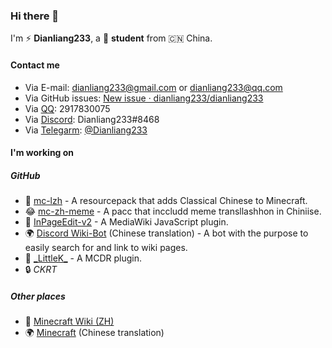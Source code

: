 ### Hi there 👋

I'm ⚡️ **Dianliang233**, a 📖 **student** from 🇨🇳 China.

#### Contact me
- Via E-mail: [dianliang233@gmail.com](mailto:dianliang233@gmail.com) or [dianliang233@qq.com](mailto:dianliang233@qq.com)
- Via GitHub issues: [New issue · dianliang233/dianliang233](https://github.com/dianliang233/dianliang233/issues/new)
- Via [QQ](https://im.qq.com): 2917830075
- Via [Discord](https://discord.com): Dianliang233#8468
- Via [Telegarm](https://telegram.org): [@Dianliang233](https://t.me/Dianliang233)

#### I'm working on
##### GitHub
- 📖 [mc-lzh](https://github.com/dianliang233/minecraft-lzh) - A resourcepack that adds Classical Chinese to Minecraft. 
- 😂 [mc-zh-meme](https://github.com/Teahouse-Studios/mcwzh-meme-resourcepack) - A pacc that inccludd meme transllashhon in Chiniise. 
- 🧹 [InPageEdit-v2](https://github.com/Dragon-Fish/InPageEdit-v2) - A MediaWiki JavaScript plugin.
- 🌍 [Discord Wiki-Bot](https://github.com/Markus-Rost/discord-wiki-bot) (Chinese translation) - A bot with the purpose to easily search for and link to wiki pages.
- 🤖️ [\_LittleK\_](https://github.com/Teahouse-Studios/_LittleK_) - A MCDR plugin.
- 🔒 *CKRT*

##### Other places
- 📖 [Minecraft Wiki (ZH)](https://minecraft-zh.gamepedia.com/Minecraft_Wiki)
- 🌍 [Minecraft](https://crowdin.com/project/minecraft) (Chinese translation)
